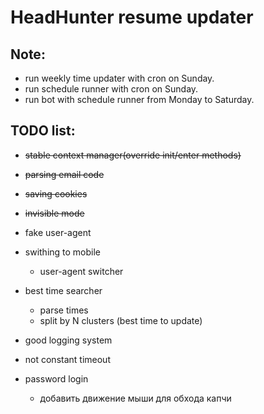 # HeadHunter resume updater

## Note: 
- run weekly time updater with cron on Sunday.
- run schedule runner with cron on Sunday.
- run bot with schedule runner from Monday to Saturday.

## TODO list:
- ~~stable context manager(override init/enter methods)~~ 
- ~~parsing email code~~
- ~~saving cookies~~
- ~~invisible mode~~
- fake user-agent
- swithing to mobile
    - user-agent switcher
- best time searcher
    - parse times
    - split by N clusters (best time to update)

- good logging system
- not constant timeout
- password login
    - добавить движение мыши для обхода капчи